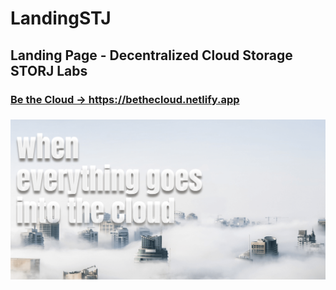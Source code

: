 <h1>LandingSTJ</h1>
<h2>Landing Page - Decentralized Cloud Storage STORJ Labs</h2>
<h3><a target="_blank" href="https://bethecloud.netlify.app/">Be the Cloud -> https://bethecloud.netlify.app</a><h3>
<div><a target="_blank" href="https://bethecloud.netlify.app/"><img src="dist/img/cloudreadme.png"></a></div>
